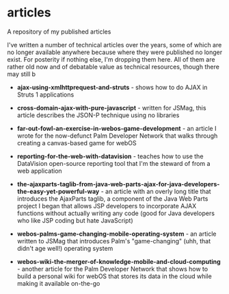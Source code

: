 # articles
A repository of my published articles

I've written a number of technical articles over the years, some of which are no longer available anywhere because where they were published no longer exist.  For posterity if nothing else, I'm dropping them here.  All of them are rather old now and of debatable value as technical resources, though there may still b

* **ajax-using-xmlhttprequest-and-struts** - shows how to do AJAX in Struts 1 applications
  
* **cross-domain-ajax-with-pure-javascript** - written for JSMag, this article describes the JSON-P technique using no libraries
  
* **far-out-fowl-an-exercise-in-webos-game-development** - an article I wrote for the now-defunct Palm Developer Network that walks through creating a canvas-based game for webOS
  
* **reporting-for-the-web-with-datavision** - teaches how to use the DataVision open-source reporting tool that I'm the steward of from a web application
  
* **the-ajaxparts-taglib-from-java-web-parts-ajax-for-java-developers-the-easy-yet-powerful-way** - an article with an overly long title that introduces the AjaxParts taglib, a component of the Java Web Parts project I began that allows JSP developers to incorporate AJAX functions without actually writing any code (good for Java developers who like JSP coding but hate JavaScript)
  
* **webos-palms-game-changing-mobile-operating-system** - an article written to JSMag that introduces Palm's "game-changing" (uhh, that didn't age well!) operating system
  
* **webos-wiki-the-merger-of-knowledge-mobile-and-cloud-computing** - another article for the Palm Developer Network that shows how to build a personal wiki for webOS that stores its data in the cloud while making it available on-the-go